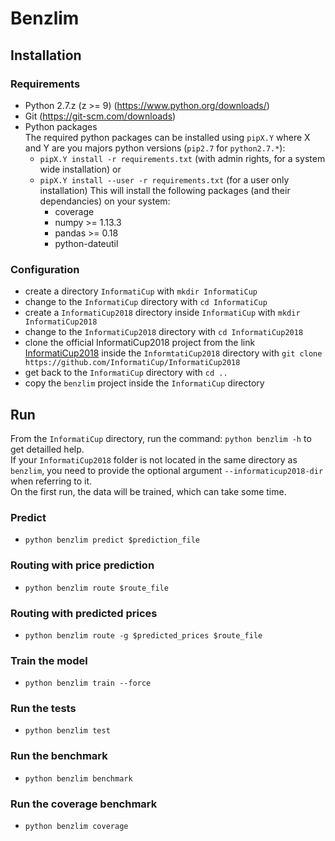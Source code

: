 # Benzlim

## Installation

### Requirements
  - Python 2.7.z (z >= 9) (https://www.python.org/downloads/)
  - Git (https://git-scm.com/downloads)
  - Python packages  
    The required python packages can be installed using `pipX.Y` where X and Y are you majors python versions (`pip2.7` for `python2.7.*`):
    - `pipX.Y install -r requirements.txt` (with admin rights, for a system wide installation) or  
    - `pipX.Y install --user -r requirements.txt` (for a user only installation)
    This will install the following packages (and their dependancies) on your system:
      - coverage
      - numpy >= 1.13.3
      - pandas >= 0.18
      - python-dateutil

### Configuration
- create a directory `InformatiCup` with `mkdir InformatiCup`
- change to the `InformatiCup` directory with `cd InformatiCup`
- create a `InformatiCup2018` directory inside `InformatiCup` with `mkdir InformatiCup2018`
- change to the `InformatiCup2018` directory with `cd InformatiCup2018`
- clone the official InformatiCup2018 project from the link [InformatiCup2018](https://github.com/InformatiCup/InformatiCup2018 ) inside the `InformtatiCup2018` directory with `git clone https://github.com/InformatiCup/InformatiCup2018`
- get back to the `InformatiCup` directory with `cd ..`
- copy the `benzlim` project inside the `InformatiCup` directory


## Run

   From the `InformatiCup` directory, run the command: `python benzlim -h` to get detailled help.  
   If your `InformatiCup2018` folder is not located in the same directory as `benzlim`, you need to provide the optional argument `--informaticup2018-dir` when referring to it.  
   On the first run, the data will be trained, which can take some time.

### Predict

- `python benzlim predict $prediction_file`

### Routing with price prediction

- `python benzlim route $route_file`

### Routing with predicted prices

- `python benzlim route -g $predicted_prices $route_file`

### Train the model

- `python benzlim train --force`

### Run the tests

- `python benzlim test`

### Run the benchmark

- `python benzlim benchmark`

### Run the coverage benchmark

- `python benzlim coverage`
